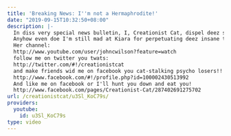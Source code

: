 ```yaml
---
title: 'Breaking News: I''m not a Hermaphrodite!'
date: "2019-09-15T10:32:50+08:00"
description: |-
  In diss very special news bulletin, I, Creationist Cat, dispel deez stupid freaking rumors about me not being a dude dat have plagued me from dee very inception of diss freaking channel. I don't know why some of you people tink I got a winky and a vagina like Jamie Lee Curtis, but it's NOT TRUE!!! Seriously!!!
  Anyhow even doe I'm still mad at Kiara for perpetuating deez insane theories I still recommend you subscribe to her channel because as far as hellbound sodomite atheists go she's pretty freaking adorable and she can run intellectual circles around da likes of ThunderButt, the AmazinglyFatAtheist and all you other atheist morons...
  Her channel:
  http://www.youtube.com/user/johncwilson?feature=watch
  follow me on twitter you twats:
  http://twitter.com/#!/creationistcat
  and make friends wid me on facebook you cat-stalking psycho losers!!!
  http://www.facebook.com/#!/profile.php?id=100002430513992
  And like me on facebook or I'll hunt you down and eat you!
  http://www.facebook.com/pages/Creationist-Cat/287402691275702
url: /creationistcat/u3Sl_KoC79s/
providers:
  youtube:
    id: u3Sl_KoC79s
type: video
---
```

